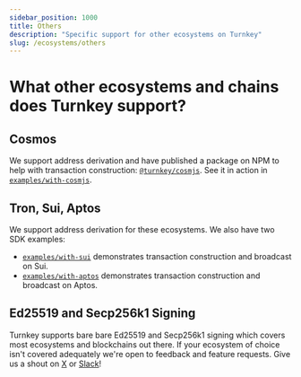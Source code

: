 ```yaml
---
sidebar_position: 1000
title: Others
description: "Specific support for other ecosystems on Turnkey"
slug: /ecosystems/others
---
```


# What other ecosystems and chains does Turnkey support?

## Cosmos

We support address derivation and have published a package on NPM to help with transaction construction: [`@turnkey/cosmjs`](https://www.npmjs.com/package/@turnkey/cosmjs). See it in action in [`examples/with-cosmjs`](https://github.com/tkhq/sdk/tree/main/examples/with-cosmjs).

## Tron, Sui, Aptos

We support address derivation for these ecosystems. We also have two SDK examples:
* [`examples/with-sui`](https://github.com/tkhq/sdk/tree/main/examples/with-sui) demonstrates transaction construction and broadcast on Sui.
* [`examples/with-aptos`](https://github.com/tkhq/sdk/tree/main/examples/with-aptos) demonstrates transaction construction and broadcast on Aptos.

## Ed25519 and Secp256k1 Signing

Turnkey supports bare bare Ed25519 and Secp256k1 signing which covers most ecosystems and blockchains out there. If your ecosystem of choice isn't covered adequately we're open to feedback and feature requests. Give us a shout on [X](https://x.com/turnkeyhq/) or [Slack](https://join.slack.com/t/clubturnkey/shared_invite/zt-2837d2isy-gbH60kJ~XnXSSFHiqVOrqw)!
